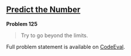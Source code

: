 [Predict the Number][ce]
------------------------

**Problem 125**

> Try to go beyond the limits.

Full problem statement is available on [CodeEval][ce].

[ce]: https://www.codeeval.com/browse/125/
      "View problem statement on CodeEval"
